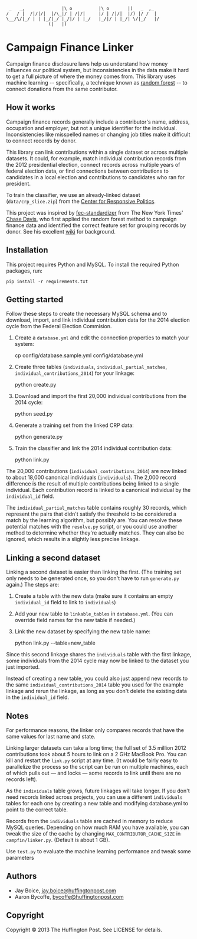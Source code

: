      _   _,              |\ o          |\ o       |)   _  ,_
    /   / |  /|/|/|  |/\_|/ | /|/|     |/ | /|/|  |/) |/ /  |
    \__/\/|_/ | | |_/|_/ |_/|/ | |_/   |_/|/ | |_/| \/|_/   |/
                    (|   |)
# Campaign Finance Linker

Campaign finance disclosure laws help us understand how money influences our political system, but inconsistencies in
the data make it hard to get a full picture of where the money comes from. This library uses machine learning -- specifically, a technique known as [random forest](http://en.wikipedia.org/wiki/Random_forest) -- to connect donations from the same contributor.

## How it works

Campaign finance records generally include a contributor's name, address, occupation and employer,
but not a unique identifier for the individual. Inconsistencies like misspelled names or changing job titles make it difficult to connect records by donor.

This library can link contributions within a single dataset or across multiple datasets. It could, for example,
match individual contribution records from the 2012 presidential election, connect records across multiple years of federal election data,
or find connections between contributions to candidates in a local election and contributions to candidates who ran for president.

To train the classifier, we use an already-linked dataset (`data/crp_slice.zip`) from the [Center for Responsive Politics](http://www.opensecrets.org).

This project was inspired by [fec-standardizer](https://github.com/cjdd3b/fec-standardizer) from The New York Times' [Chase Davis](http://chasedavis.com/), 
who first applied the random forest method to campaign finance data and identified the correct feature set for 
grouping records by donor. See his excellent [wiki](https://github.com/cjdd3b/fec-standardizer/wiki) for background.

## Installation

This project requires Python and MySQL. To install the required Python packages, run:

	pip install -r requirements.txt

## Getting started

Follow these steps to create the necessary MySQL schema and to download, import, and link individual contribution data for the 2014 election cycle from the Federal Election Commision.

1) Create a `database.yml` and edit the connection properties to match your system:

    cp config/database.sample.yml config/database.yml

2) Create three tables (`individuals`, `individual_partial_matches`, `individual_contributions_2014`) for your linkage:

    python create.py

3) Download and import the first 20,000 individual contributions from the 2014 cycle:

    python seed.py

4) Generate a training set from the linked CRP data:

    python generate.py

5) Train the classifier and link the 2014 individual contribution data:

    python link.py

The 20,000 contributions (`individual_contributions_2014`) are now linked to about 18,000 canonical individuals (`individuals`). The 2,000 record difference is the result of multiple contributions being linked to a single individual. Each contribution record is linked to a canonical individual by the `individual_id` field.

The `individual_partial_matches` table contains roughly 30 records, which represent the pairs that didn't satisfy the threshold to be considered a match by the learning algorithm, but possibly are. You can resolve these potential matches with the `resolve.py` script, or you could use another method to determine whether they're actually matches. They can also be ignored, which results in
a slightly less precise linkage.

## Linking a second dataset

Linking a second dataset is easier than linking the first. (The training set only needs to be generated once, so you don't have to run `generate.py` again.) The steps are:

1) Create a table with the new data (make sure it contains an empty `individual_id` field to link to `individuals`)

2) Add your new table to `linkable_tables` in `database.yml`. (You can override field names for the new table if needed.)

3) Link the new dataset by specifying the new table name:

    python link.py --table=new_table

Since this second linkage shares the `individuals` table with the first linkage, some individuals from the 2014 cycle may now be linked to
the dataset you just imported.

Instead of creating a new table, you could also just append new records to the same `individual_contributions_2014` table you used for the example linkage and rerun the linkage, as long as you don't delete the existing data in the `individual_id` field.

## Notes

For performance reasons, the linker only compares records that have the same values for last name and state.

Linking larger datasets can take a long time; the full set of 3.5 million 2012 contributions took about 5 hours to link on a 2 GHz MacBook Pro. You can kill and restart the `link.py` script at any time. (It would be fairly easy to parallelize the process so the script can be run on multiple machines, each of which pulls out &mdash; and locks &mdash; some records to link until there are no records
left).

As the `individuals` table grows, future linkages will take longer. If you don't need records linked across projects, you can use a different `individuals` tables for each one by creating a new table and modifying database.yml to point to the
correct table.

Records from the `individuals` table are cached in memory to reduce MySQL queries. Depending on how much RAM you have available, you can tweak the size of the cache by changing `MAX_CONTRIBUTOR_CACHE_SIZE` in `campfin/linker.py`. (Default is about 1 GB).

Use `test.py` to evaluate the machine learning performance and tweak some parameters

## Authors

- Jay Boice, jay.boice@huffingtonpost.com
- Aaron Bycoffe, bycoffe@huffingtonpost.com

## Copyright

Copyright &copy; 2013 The Huffington Post. See LICENSE for details.
